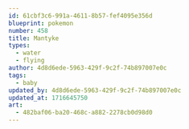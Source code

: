 ```yaml
---
id: 61cbf3c6-991a-4611-8b57-fef4095e356d
blueprint: pokemon
number: 458
title: Mantyke
types:
  - water
  - flying
author: 4d8d6ede-5963-429f-9c2f-74b897007e0c
tags:
  - baby
updated_by: 4d8d6ede-5963-429f-9c2f-74b897007e0c
updated_at: 1716645750
art:
  - 482baf06-ba20-468c-a882-2278cb0d98d0
---
```

